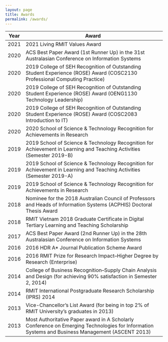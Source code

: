 ```yaml
---
layout: page
title: Awards
permalink: /awards/
---
```


| Year | Award |
| ---- | ----- |
| 2021 | 2021 Living RMIT Values Award |
| 2020 | ACS Best Paper Award (1st Runner Up) in the 31st Australasian Conference on Information Systems |
| 2020 | 2019 College of SEH Recognition of Outstanding Student Experience (ROSE) Award (COSC2130 Professional Computing Practice) |
| 2020 | 2019 College of SEH Recognition of Outstanding Student Experience (ROSE) Award (OENG1130 Technology Leadership) |
| 2020 | 2019 College of SEH Recognition of Outstanding Student Experience (ROSE) Award (COSC2083 Introduction to IT) |
| 2020 | 2020 School of Science &amp; Technology Recognition for Achievements in Research |
| 2019 | 2019 School of Science &amp; Technology Recognition for Achievement in Learning and Teaching Activities (Semester 2019-B) |
| 2019 | 2019 School of Science &amp; Technology Recognition for Achievement in Learning and Teaching Activities (Semester 2019-A) |
| 2019 | 2019 School of Science &amp; Technology Recognition for Achievements in Research |
| 2018 | Nominee for the 2018 Australian Council of Professors and Heads of Information Systems (ACPHIS) Doctoral Thesis Award |
| 2018 | RMIT Vietnam 2018 Graduate Certificate in Digital Tertiary Learning and Teaching Scholarship |
| 2017 | ACS Best Paper Award (2nd Runner Up) in the 28th Australasian Conference on Information Systems |
| 2016 | 2016 HDR A* Journal Publication Scheme Award |
| 2016 | 2016 RMIT Prize for Research Impact–Higher Degree by Research (Enterprise) |
| 2014 | College of Business Recognition–Supply Chain Analysis and Design (for achieving 90% satisfaction in Semester 2, 2014) |
| 2014 | RMIT International Postgraduate Research Scholarship (IPRS) 2014 |
| 2013 | Vice-Chancellor’s List Award (for being in top 2% of RMIT University’s graduates in 2013) |
| 2013 | Most Authoritative Paper award in A Scholarly Conference on Emerging Technologies for Information Systems and Business Management (ASCENT 2013) |